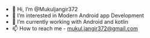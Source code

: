 - 👋 Hi, I’m @Mukuljangir372
- 👀 I’m interested in Modern Android app Development
- 🌱 I’m currently working with Android and kotlin
- 📫 How to reach me - mukul.jangir372@gmail.com


